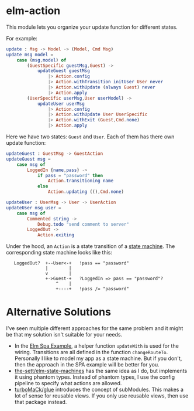 # elm-action
This module lets you organize your update function for different states.

For example:

``` elm
update : Msg -> Model -> (Model, Cmd Msg)
update msg model =
    case (msg,model) of
        (GuestSpecific guestMsg,Guest) ->
            updateGuest guestMsg
                |> Action.config
                |> Action.withTransition initUser User never
                |> Action.withUpdate (always Guest) never
                |> Action.apply
        (UserSpecific userMsg,User userModel) ->
            updateUser userMsg
                |> Action.config
                |> Action.withUpdate User UserSpecific
                |> Action.withExit (Guest,Cmd.none)
                |> Action.apply
```

Here we have two states: `Guest` and `User`. Each of them has there own update
function:

``` elm
updateGuest : GuestMsg -> GuestAction
updateGuest msg =
    case msg of
        LoggedIn {name,pass} ->
            if pass = "password" then
                Action.transitioning name
            else
                Action.updating ((),Cmd.none)

updateUser : UserMsg -> User -> UserAction
updateUser msg user =
    case msg of
        Commented string ->
            Debug.todo "send comment to server"
        LoggedOut ->
            Action.exiting
```

Under the hood, an `Action` is a state transition of a
[state machine](https://en.wikipedia.org/wiki/Finite-state_machine).
The corresponding state machine looks like this:

       LoggedOut?  +--User<-+   !pass == "password"
                   |        |
                   v        |
                   +->Guest-+   ?LoggedIn => pass == "password"?
                       ^    |
                       +----+   !pass /= "password"

# Alternative Solutions

I've seen multiple different approaches for the same problem and it might be that my solution isn't suitable for your needs.

* In the [Elm Spa Example](https://github.com/rtfeldman/elm-spa-example/blob/master/src/Main.elm), a helper function `updateWith` is used for the wiring. Transitions are all defined in the function `changeRouteTo`. Personally I like to model my app as a state machine. But if you don't, then the approach in the SPA example will be better for you.
* [the-sett/elm-state-machines](https://package.elm-lang.org/packages/the-sett/elm-state-machines/latest/) has the same idea as I do, but implements it using phantom types. Instead of phantom types, I use the config pipeline to specify what actions are allowed.
* [turboMaCk/glue](https://package.elm-lang.org/packages/turboMaCk/glue/latest/) introduces the concept of subModules. This makes a lot of sense for reusable views. If you only use reusable views, then use that package instead.

